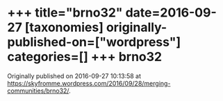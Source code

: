 +++
title="brno32"
date=2016-09-27
[taxonomies]
originally-published-on=["wordpress"]
categories=[]
+++
brno32
======


Originally published on 2016-09-27 10:13:58 at https://skyfromme.wordpress.com/2016/09/28/merging-communities/brno32/.
